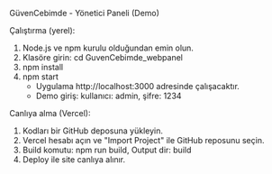 GüvenCebimde - Yönetici Paneli (Demo)

Çalıştırma (yerel):
1) Node.js ve npm kurulu olduğundan emin olun.
2) Klasöre girin: cd GuvenCebimde_webpanel
3) npm install
4) npm start
   - Uygulama http://localhost:3000 adresinde çalışacaktır.
   - Demo giriş: kullanıcı: admin, şifre: 1234

Canlıya alma (Vercel):
1) Kodları bir GitHub deposuna yükleyin.
2) Vercel hesabı açın ve "Import Project" ile GitHub reposunu seçin.
3) Build komutu: npm run build, Output dir: build
4) Deploy ile site canlıya alınır.
